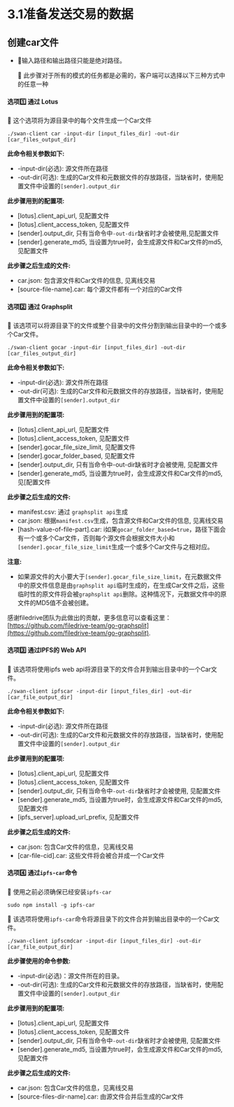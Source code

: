 # 3.1准备发送交易的数据

## 创建car文件

*   🔔输入路径和输出路径只能是绝对路径。

    🔔 此步骤对于所有的模式的任务都是必需的，客户端可以选择以下三种方式中的任意一种

#### 选项1️⃣ 通过 Lotus <a href="#xuan-xiang-one-tong-guo-lotus" id="xuan-xiang-one-tong-guo-lotus"></a>

🔔 这个选项将为源目录中的每个文件生成一个Car文件

```shell
./swan-client car -input-dir [input_files_dir] -out-dir [car_files_output_dir]
```

**此命令相关参数如下:**

* \-input-dir(必选): 源文件所在路径
* \-out-dir(可选): 生成的Car文件和元数据文件的存放路径，当缺省时，使用配置文件中设置的`[sender].output_dir`

**此步骤用到的配置项:**

* \[lotus].client\_api\_url, 见配置文件
* \[lotus].client\_access\_token, 见配置文件
* \[sender].output\_dir, 只有当命令中`-out-dir`缺省时才会被使用,见配置文件
* \[sender].generate\_md5, 当设置为true时，会生成源文件和Car文件的md5,见配置文件

**此步骤之后生成的文件:**

* car.json: 包含源文件和Car文件的信息, 见离线交易
* \[source-file-name].car: 每个源文件都有一个对应的Car文件

#### 选项2️⃣ 通过 Graphsplit <a href="#xuan-xiang-two-tong-guo-graphsplit" id="xuan-xiang-two-tong-guo-graphsplit"></a>

🔔 该选项可以将源目录下的文件或整个目录中的文件分割到输出目录中的一个或多个Car文件。

```shell
./swan-client gocar -input-dir [input_files_dir] -out-dir [car_files_output_dir]
```

**此命令相关参数如下:**

* \-input-dir(必选): 源文件所在路径
* \-out-dir(可选): 生成的Car文件和元数据文件的存放路径，当缺省时，使用配置文件中设置的`[sender].output_dir`

**此步骤用到的配置项:**

* \[lotus].client\_api\_url, 见配置文件
* \[lotus].client\_access\_token, 见配置文件
* \[sender].gocar\_file\_size\_limit, 见配置文件
* \[sender].gocar\_folder\_based, 见配置文件
* \[sender].output\_dir, 只有当命令中-out-dir缺省时才会被使用, 见配置文件
* \[sender].generate\_md5, 当设置为true时，会生成源文件和Car文件的md5, 见\[配置文件

**此步骤之后生成的文件:**

* manifest.csv: 通过 `graphsplit api`生成
* car.json: 根据`manifest.csv`生成，包含源文件和Car文件的信息, 见离线交易
* \[hash-value-of-file-part].car: i如果`gocar_folder_based=true`，路径下面会有一个或多个Car文件，否则每个源文件会根据文件大小和`[sender].gocar_file_size_limit`生成一个或多个Car文件与之相对应。

**注意:**

* 如果源文件的大小要大于`[sender].gocar_file_size_limit`，在元数据文件中的原文件信息是由`graphsplit api`临时生成的，在生成Car文件之后，这些临时性的原文件将会被`graphsplit api`删除。这种情况下，元数据文件中的原文件的MD5值不会被创建。

感谢filedrive团队为此做出的贡献，更多信息可以查看这里：[https://github.com/filedrive-team/go-graphsplit](https://github.com/filedrive-team/go-graphsplit).

#### 选项3️⃣ 通过IPFS的 Web API <a href="#xuan-xiang-three-tong-guo-ipfs-de-webapi" id="xuan-xiang-three-tong-guo-ipfs-de-webapi"></a>

🔔 该选项将使用ipfs web api将源目录下的文件合并到输出目录中的一个Car文件。

```shell
./swan-client ipfscar -input-dir [input_files_dir] -out-dir [car_file_output_dir]
```

**此命令相关参数如下:**

* \-input-dir(必选): 源文件所在路径
* \-out-dir(可选): 生成的Car文件和元数据文件的存放路径，当缺省时，使用配置文件中设置的`[sender].output_dir`

**此步骤用到的配置项:**

* \[lotus].client\_api\_url, 见配置文件
* \[lotus].client\_access\_token, 见配置文件
* \[sender].output\_dir, 只有当命令中`-out-dir`缺省时才会被使用, 见配置文件
* \[sender].generate\_md5, 当设置为true时，会生成源文件和Car文件的md5, 见配置文件
* \[ipfs\_server].upload\_url\_prefix, 见配置文件

**此步骤之后生成的文件:**

* car.json: 包含Car文件的信息，见离线交易
* \[car-file-cid].car: 这些文件将会被合并成一个Car文件

#### 选项4️⃣ 通过`ipfs-car`命令 <a href="#xuan-xiang-four-tong-guo-ipfscar-ming-ling" id="xuan-xiang-four-tong-guo-ipfscar-ming-ling"></a>

🔔 使用之前必须确保已经安装`ipfs-car`

```shell
sudo npm install -g ipfs-car
```

🔔 该选项将使用`ipfs-car`命令将源目录下的文件合并到输出目录中的一个Car文件。

```shell
./swan-client ipfscmdcar -input-dir [input_files_dir] -out-dir [car_file_output_dir]
```

**此步骤使用的命令参数:**

* \-input-dir(必选)：源文件所在的目录。
* \-out-dir(可选): 生成的Car文件和元数据文件的存放路径，当缺省时，使用配置文件中设置的`[sender].output_dir`

**此步骤用到的配置项:**

* \[lotus].client\_api\_url, 见配置文件
* \[lotus].client\_access\_token, 见配置文件
* \[sender].output\_dir, 只有当命令中`-out-dir`缺省时才会被使用, 见配置文件
* \[sender].generate\_md5, 当设置为true时，会生成源文件和Car文件的md5, 见配置文件

**此步骤之后生成的文件:**

* car.json: 包含Car文件的信息，见离线交易
* \[source-files-dir-name].car: 由源文件合并后生成的Car文件
